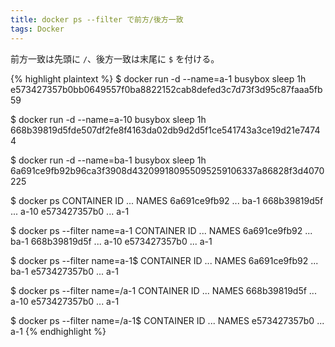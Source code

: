 ```yaml
---
title: docker ps --filter で前方/後方一致
tags: Docker
---
```

前方一致は先頭に `/`、後方一致は末尾に `$` を付ける。

{% highlight plaintext %}
$ docker run -d --name=a-1 busybox sleep 1h
e573427357b0bb0649557f0ba8822152cab8defed3c7d73f3d95c87faaa5fb59

$ docker run -d --name=a-10 busybox sleep 1h
668b39819d5fde507df2fe8f4163da02db9d2d5f1ce541743a3ce19d21e74744

$ docker run -d --name=ba-1 busybox sleep 1h
6a691ce9fb92b96ca3f3908d432099180955095259106337a86828f3d4070225

$ docker ps
CONTAINER ID        ...        NAMES
6a691ce9fb92        ...        ba-1
668b39819d5f        ...        a-10
e573427357b0        ...        a-1

$ docker ps --filter name=a-1
CONTAINER ID        ...        NAMES
6a691ce9fb92        ...        ba-1
668b39819d5f        ...        a-10
e573427357b0        ...        a-1

$ docker ps --filter name=a-1$
CONTAINER ID        ...        NAMES
6a691ce9fb92        ...        ba-1
e573427357b0        ...        a-1

$ docker ps --filter name=/a-1
CONTAINER ID        ...        NAMES
668b39819d5f        ...        a-10
e573427357b0        ...        a-1

$ docker ps --filter name=/a-1$
CONTAINER ID        ...        NAMES
e573427357b0        ...        a-1
{% endhighlight %}
